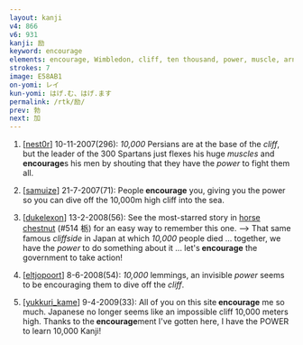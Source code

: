 ```yaml
---
layout: kanji
v4: 866
v6: 931
kanji: 励
keyword: encourage
elements: encourage, Wimbledon, cliff, ten thousand, power, muscle, arnold
strokes: 7
image: E58AB1
on-yomi: レイ
kun-yomi: はげ.む、はげ.ます
permalink: /rtk/励/
prev: 勃
next: 加
---
```


1) [<a href="http://kanji.koohii.com/profile/nest0r">nest0r</a>] 10-11-2007(296): <em>10,000</em> Persians are at the base of the <em>cliff</em>, but the leader of the 300 Spartans just flexes his huge <em>muscles</em> and<strong> encourage</strong>s his men by shouting that they have the <em>power</em> to fight them all.

2) [<a href="http://kanji.koohii.com/profile/samuize">samuize</a>] 21-7-2007(71): People<strong> encourage</strong> you, giving you the power so you can dive off the 10,000m high cliff into the sea.

3) [<a href="http://kanji.koohii.com/profile/dukelexon">dukelexon</a>] 13-2-2008(56): See the most-starred story in <a href="../v4/514.html">horse chestnut</a> (#514 栃) for an easy way to remember this one. --&gt; That same famous <em>cliffside</em> in Japan at which <em>10,000</em> people died ... together, we have the <em>power</em> to do something about it ... let&#039;s<strong> encourage</strong> the government to take action!

4) [<a href="http://kanji.koohii.com/profile/eltjopoort">eltjopoort</a>] 8-6-2008(54): <em>10,000</em> lemmings, an invisible <em>power</em> seems to be encouraging them to dive off the <em>cliff</em>.

5) [<a href="http://kanji.koohii.com/profile/yukkuri_kame">yukkuri_kame</a>] 9-4-2009(33): All of you on this site<strong> encourage</strong> me so much. Japanese no longer seems like an impossible cliff 10,000 meters high. Thanks to the<strong> encourage</strong>ment I&#039;ve gotten here, I have the POWER to learn 10,000 Kanji!

